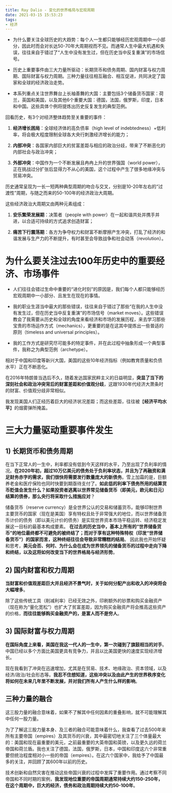 ```yaml
---
title: Ray Dalio - 变化的世界格局与宏观周期
date: 2021-03-15 15:53:23
tags:
- 经济
---
```


- 为什么要关注全球历史的大趋势：每个人一生都只能够经历宏观周期中一小部分，因此时而会对长达50-70年大周期视而不见。而通常人生中最大机遇和失误，往往来自于错过了“人生中没有发生过，但在历史当中反复重演”的市场信号。

- 历史上重要事件由三大力量所驱动：长期货币和债务周期、国内财富与权力周期、国际财富与权力周期。三种力量往往相互融合、相互促进，共同决定了国家和全球的经济政治走势。

- 本系列重点关注世界舞台上长袖善舞的大国：主要包括3个储备货币国家：荷兰，英国和美国，以及其他6个重要大国：德国，法国，俄罗斯，印度，日本和中国。这些具体个例将提炼出历史反复发生的典型范例。


回看历史，有3个对经济整体趋势至关重要的事件：

1. **经济增长困局**：全球经济体的高负债率（high level of indebtedness）+低利率，将会极大程度限制全球各大央行刺激经济增长的能力；

2. **内部冲突**：各国家内部巨大的贫富差距与相应的政治分歧，带来了不断恶化的内部社会与政治冲突；

3. **外部冲突**：中国作为一个不断发展且冉冉上升的世界强国（world power），正在挑战过分扩张后显得力不从心的美国，这个过程中产生了很多地缘冲突与贸易冲突。 

历史通常呈现为一长一短两种典型周期的吻合与交叉，分别是10-20年左右的“过渡性”周期，与随之而来的50-100年的经济政治大周期。

这些经济政治大周期又由两种元素组成： 

1. **安乐繁荣发展期**：决策者（people with power）在一起和谐共处并携手并进，以合适可持续的方式追求创造财富；

2. **痛苦下行震荡期**：各方为争夺权力和财富不断摩擦产生冲突，打乱了经济的和谐发展与生产力的不断提升，有时甚至会导致战争和社会动荡（revolution）。

# 为什么要关注过去100年历史中的重要经济、市场事件

- 人们往往会错过生命中重要的“进化时刻”的原因是，我们每个人都只能够经历宏观周期中一小部分、且发生在现在的事情。

- 我的职业生涯当中最大的那些错误，往往来自于错过了那些“在我的人生中没有发生过，但在历史当中反复重演”的市场信号（market moves）。这些错误教会了我需要从历史和全球的角度来看经济和市场的发展历程，来去学习那些宝贵的市场运作方式（mechanics），更重要的是在这其中提炼出一些普适的原则（timeless and universal principles）。

- 我的工作方式是研究尽可能多的特定事件，并在此过程中抽象形成一个典型事件，我称之为典型范例（archetype）。

相对于中国和印度等新兴大国，美国的这些10年经济指标（例如教育质量和负债水平）正在不断恶化。

在2016年特朗普当选后不久，随着发达国家民粹主义的日益明显，**突显了当下的深刻社会和政治冲突背后的财富差距和价值观分歧**，这跟1930年代经济大萧条时的财富、价值观分歧非常相似。

我发现美国人们正经历着巨大的经济状况差距；而这些差距，往往被【**经济平均水平**】的烟雾弹所掩盖。

# 三大力量驱动重要事件发生

## 1) 长期货币和债务周期

在当下正常人的一生中，利率都没有低到今天这样的水平，乃至出现了负利率的情况。**在2020年初，超过10万亿美元的债务处于负利率状态，并且为了再融资和满足财务赤字的需求，我们很快将需要发行数量庞大的新债务**。雪上加霜的是，巨额养老金和医疗保险也同时快要到期亟待支付了。**如此低的利率下债务所用的结算货币贬值会发生什么？如果投资者逃离以世界常见储备货币（即美元，欧元和日元）结算的债券，那么央行将采取什么措施应对**？

储备货币（reserve currency）是全世界公认的交易和储蓄货币。能够印制世界主要货币的国家（现在是美国）享有特权且处于非常强大的地位，而以世界储备货币计价的债务（即以美元计价的债务）是实现世界资本市场平稳运转、经济稳定发展这一目标的最基本构成要素。 **在过去的历史当中，基本上所有的“世界储备货币”的地位最终都不可避免的被终结了；而对于享有这种特殊特权（印发“世界储备货币”）的国家而言，这种终结往往会导致非常糟糕的结局**。 因此我也开始怀疑和思考，**美元会否、何时、为什么会在成为世界领先的储备货币的过程中走向下降和终结，以及这将如何改变当下的世界格局与经济形势**。

## 2) 国内财富和权力周期

**当财富和价值观差距巨大并且经济不景气时，关于如何分配产出和收入的冲突将会大幅增多**。

除了这些传统工具（削减利率）已经无效之外，印刷额外的钞票和购买金融资产（现在称为“量化宽松”）也扩大了贫富差距，因为购买金融资产将会推高这些资产的价格，**而往往能够购买金融资产的，是富人而不是穷人**。

## 3) 国际财富与权力周期

**在国际角度上来看，美国在我这一代人的一生中，第一次碰到了旗鼓相当的对手**。 中国已经以多个方面比美国更具有竞争力，并且以比美国更快的速度实现经济增长。

现在我看到了冲突在迅速增加，尤其是在贸易、技术、地缘政治、资本领域，以及经济/政治/社会形态等。**我忍不住想知道，这些冲突以及由此产生的世界秩序变化将如何在未来几年里不断发展，并对我们所有人产生什么样的影响**。

## 三种力量的融合

这三股力量的融合意味着，如果不了解其中任何因素的重叠影响，就不可能理解其中任何一股力量。

为了了解这三股力量本身、及三者的融合可能意味着什么，我查看了过去500年来所有主要帝国（empires）及其货币的兴衰，其中最密切地关注了三个体量最大的：美国和现在最重要的美元，之前最重要的大英帝国和英镑，以及更久远的荷兰帝国和荷兰盾。我也关注了德国，法国，俄罗斯，日本，中国和印度这六个非常重要但统治程度相对小一些的帝国（empires）。在这六个国家中，我给予了中国最多的关注，并回顾了其600年以前的历史。

技术创新和自然灾害在推动这些帝国兴衰的过程中发挥了重要作用。通过考察不同帝国和不同时期的案例，**我发现地位重要的帝国周期通常持续大约150-250年，在这个周期中，巨大的经济，债务和政治周期持续大约50-100年**。

